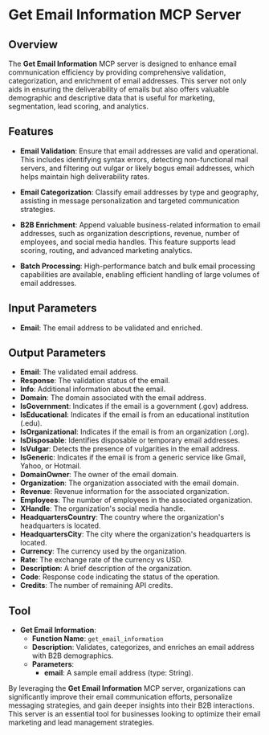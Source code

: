 # Get Email Information MCP Server

## Overview

The **Get Email Information** MCP server is designed to enhance email communication efficiency by providing comprehensive validation, categorization, and enrichment of email addresses. This server not only aids in ensuring the deliverability of emails but also offers valuable demographic and descriptive data that is useful for marketing, segmentation, lead scoring, and analytics.

## Features

- **Email Validation**: Ensure that email addresses are valid and operational. This includes identifying syntax errors, detecting non-functional mail servers, and filtering out vulgar or likely bogus email addresses, which helps maintain high deliverability rates.

- **Email Categorization**: Classify email addresses by type and geography, assisting in message personalization and targeted communication strategies.

- **B2B Enrichment**: Append valuable business-related information to email addresses, such as organization descriptions, revenue, number of employees, and social media handles. This feature supports lead scoring, routing, and advanced marketing analytics.

- **Batch Processing**: High-performance batch and bulk email processing capabilities are available, enabling efficient handling of large volumes of email addresses.

## Input Parameters

- **Email**: The email address to be validated and enriched.

## Output Parameters

- **Email**: The validated email address.
- **Response**: The validation status of the email.
- **Info**: Additional information about the email.
- **Domain**: The domain associated with the email address.
- **IsGovernment**: Indicates if the email is a government (.gov) address.
- **IsEducational**: Indicates if the email is from an educational institution (.edu).
- **IsOrganizational**: Indicates if the email is from an organization (.org).
- **IsDisposable**: Identifies disposable or temporary email addresses.
- **IsVulgar**: Detects the presence of vulgarities in the email address.
- **IsGeneric**: Indicates if the email is from a generic service like Gmail, Yahoo, or Hotmail.
- **DomainOwner**: The owner of the email domain.
- **Organization**: The organization associated with the email domain.
- **Revenue**: Revenue information for the associated organization.
- **Employees**: The number of employees in the associated organization.
- **XHandle**: The organization's social media handle.
- **HeadquartersCountry**: The country where the organization's headquarters is located.
- **HeadquartersCity**: The city where the organization's headquarters is located.
- **Currency**: The currency used by the organization.
- **Rate**: The exchange rate of the currency vs USD.
- **Description**: A brief description of the organization.
- **Code**: Response code indicating the status of the operation.
- **Credits**: The number of remaining API credits.

## Tool

- **Get Email Information**:
  - **Function Name**: `get_email_information`
  - **Description**: Validates, categorizes, and enriches an email address with B2B demographics.
  - **Parameters**:
    - **email**: A sample email address (type: String).

By leveraging the **Get Email Information** MCP server, organizations can significantly improve their email communication efforts, personalize messaging strategies, and gain deeper insights into their B2B interactions. This server is an essential tool for businesses looking to optimize their email marketing and lead management strategies.